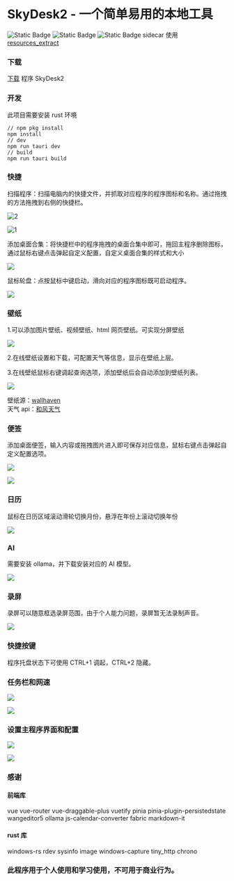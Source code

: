 # SkyDesk2 - 一个简单易用的本地工具

![Static Badge](https://img.shields.io/badge/Tauri-2.0.1-blue?logo=tauri)
![Static Badge](https://img.shields.io/badge/Rust-1.81.0-blue?logo=rust)
![Static Badge](https://img.shields.io/badge/vue3-vuetifyjs-gray)
sidecar 使用 [resources_extract](https://www.nirsoft.net/utils/resources_extract.html)

### 下载

[下载](https://github.com/angelbests/SkyDesk2/releases) 程序 SkyDesk2


### 开发
此项目需要安装 rust 环境

```
// npm pkg install
npm install
// dev
npm run tauri dev
// build
npm run tauri build
```

### 快捷

扫描程序：扫描电脑内的快捷文件，并抓取对应程序的程序图标和名称。通过拖拽的方法拖拽到右侧的快捷栏。

![2](./screenshot/2.png)

![1](screenshot\1.png)

添加桌面合集：将快捷栏中的程序拖拽的桌面合集中即可，拖回主程序删除图标，通过鼠标右键点击弹起自定义配置，自定义桌面合集的样式和大小

![](screenshot\13.png)

鼠标轮盘：点按鼠标中键启动，滑向对应的程序图标既可启动程序。

![](screenshot\3.png)

### 壁纸

1.可以添加图片壁纸、视频壁纸、html 网页壁纸。可实现分屏壁纸<br/>

![](screenshot\4.png)

2.在线壁纸设置和下载，可配置天气等信息，显示在壁纸上层。

3.在线壁纸鼠标右键调起查询选项，添加壁纸后会自动添加到壁纸列表。<br/>

![](screenshot\7.png)

壁纸源：[wallhaven](https://wallhaven.cc/) <br/>
天气 api：[和风天气](https://www.qweather.com/)<br/>

### 便签

添加桌面便签，输入内容或拖拽图片进入即可保存对应信息，鼠标右键点击弹起自定义配置选项。

![](screenshot\5.png)

![](screenshot\6.png)

### 日历

鼠标在日历区域滚动滑轮切换月份，悬浮在年份上滚动切换年份

![](screenshot\12.png)

### AI

需要安装 ollama，并下载安装对应的 AI 模型。

![](screenshot\10.png)

### 录屏

录屏可以随意框选录屏范围，由于个人能力问题，录屏暂无法录制声音。

![](screenshot\11.png)

### 快捷按键

程序托盘状态下可使用 CTRL+1 调起，CTRL+2 隐藏。

### 任务栏和网速

![](screenshot\8.png)

![](screenshot\9.png)

### 设置主程序界面和配置

![](screenshot\15.png)

![](screenshot\14.png)

### 感谢

#### 前端库

vue
vue-router
vue-draggable-plus
vuetify
pinia
pinia-plugin-persistedstate
wangeditor5
ollama
js-calendar-converter
fabric
markdown-it

#### rust 库

windows-rs
rdev
sysinfo
image
windows-capture
tiny_http
chrono

### 此程序用于个人使用和学习使用，不可用于商业行为。
